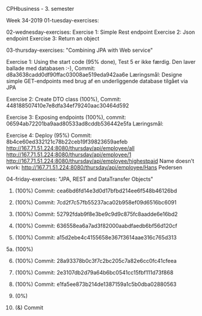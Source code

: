 CPHbusiness - 3. semester

Week 34-2019
01-tuesday-exercises:


02-wednesday-exercises:
Exercise 1: Simple Rest endpoint
Exercise 2: Json endpoint
Exercise 3: Return an object



03-thursday-exercises: "Combining JPA with Web service"

Exercise 1: Using the start code (95% done),
Test 5 er ikke færdig. Den laver ballade med databasen :-),
Commit: d8a3638cadd0df90ffac03008ae519eda942aa6e
Læringsmål:
Designe simple GET-endpoints med brug af en underliggende database tilgået via JPA

Exercise 2: Create DTO class (100%),
Commit: 448188507410e7e8dfa34ef79240aac30464d592


Exercise 3: Exposing endpoints (100%),
commit: 06594ab72201ba9aad80533ad8cddb536442e5fa
Læringsmål:


Exercise 4: Deploy (95%)
Commit: 8b4ce60ed332121c78b22ceb19f39823659aefeb
http://167.71.51.224:8080/thursday/api/employee/all
http://167.71.51.224:8080/thursday/api/employee/1
http://167.71.51.224:8080/thursday/api/employee/highestpaid
Name doesn't work:
http://167.71.51.224:8080/thursday/api/employee/Hans Pedersen



04-friday-exercises: "JPA, REST and DataTransfer Objects"
1. (100%)
Commit: cea6bd6fd14e3d0d17bfbd214ee6f548b46126bd

2. (100%)
Commit: 7cd2f7c57fb55237aca02b958ef09d6516bc6091

3. (100%)
Commit: 52792fdab9f8e3be9c9d9c875fc8aadde6e16bd2

4. (100%)
Commit: 636558ea6a7ad3f82000aabdfaedb6bf56d120cf

5. (100%)
Commit: a15d2ebe4c4155658e367f3614aae316c765d313

5a. (100%)

6. (100%)
Commit: 28a93378b0c3f7c2bc205c7a82e6cc0fc41cfeea

7. (100%)
Commit: 2e3107db2d79a64b6bc0541cc15fbf111d73f868

8. (100%)
Commit: e1fa5ee873b214de1387159a1c5b0dba02880563

9. (0%)

10. (&)
Commit
